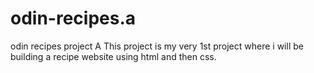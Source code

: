 # odin-recipes.a
odin recipes project A
This project is my very 1st project where i will be building a recipe website using html and then css.